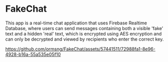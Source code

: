 # FakeChat
This app is a real-time chat application that uses Firebase Realtime Database, where users can send messages containing both a visible 'fake' text and a hidden 'real' text, which is encrypted using AES encryption and can only be decrypted and viewed by recipients who enter the correct key.


https://github.com/ormsng/FakeChat/assets/57441511/72988fa1-8e96-4928-b16a-55a535e05f10

